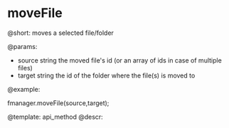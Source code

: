 moveFile
=============

@short:
	moves a selected file/folder

@params:

- source		string			the moved file's id (or an array of ids in case of multiple files)
- target		string			the id of the folder where the file(s) is moved to


@example:

fmanager.moveFile(source,target);

@template:	api_method
@descr:

